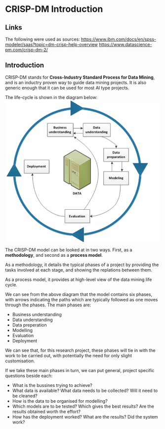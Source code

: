 # CRISP-DM Introduction

## Links
The following were used as sources:
https://www.ibm.com/docs/en/spss-modeler/saas?topic=dm-crisp-help-overview
https://www.datascience-pm.com/crisp-dm-2/

## Introduction
CRISP-DM stands for **Cross-Industry Standard Process for Data Mining**, and is an inductry proven way to guide data mining projects. It is also generic enough that it can be used for most AI type projects. 

The life-cycle is shown in the diagram below:
![image](Images/crisp-dm_lifecycle.png)

The CRISP-DM model can be looked at in two ways. First, as a **methodology**, and second as a **process model**. 

As a methodology, it details the typical phases of a project by providing the tasks involved at each stage, and showing the replations between them. 

As a process model, it provides at high-level view of the data mining life cycle. 

We can see from the above diagram that the model contains six phases, with arrows indicating the paths which are typically followed as one moves through the phases. The main phases are:
- Business understanding
- Data understanding
- Data preperation
- Modelling
- Evaluation
- Deployment

We can see that, for this research project, these phases will tie in with the work to be carried out, with potentially the need for only slight customisation. 

If we take these main phases in turn, we can put general, project specific questions beside each:
- What is the bussines trying to achieve?
- What data is available? What data needs to be collected? Will it need to be cleaned?
- How is the data to be organised for modelling?
- Which models are to be tested? Which gives the best results? Are the results obtained worth the effort?
- How has the deployment worked? What are the results? Did the system work?

